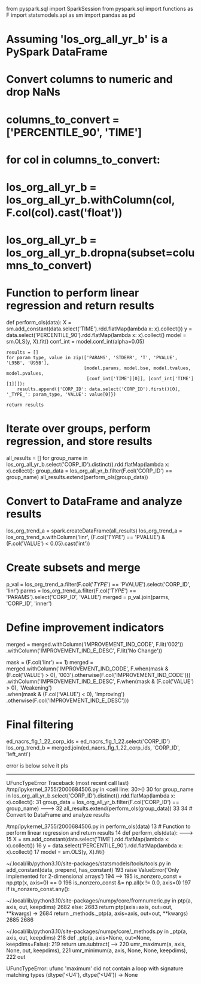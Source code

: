 from pyspark.sql import SparkSession
from pyspark.sql import functions as F
import statsmodels.api as sm
import pandas as pd

# Assuming 'los_org_all_yr_b' is a PySpark DataFrame
# Convert columns to numeric and drop NaNs
# columns_to_convert = ['PERCENTILE_90', 'TIME']
# for col in columns_to_convert:
#     los_org_all_yr_b = los_org_all_yr_b.withColumn(col, F.col(col).cast('float'))
# los_org_all_yr_b = los_org_all_yr_b.dropna(subset=columns_to_convert)

# Function to perform linear regression and return results
def perform_ols(data):
    X = sm.add_constant(data.select('TIME').rdd.flatMap(lambda x: x).collect())
    y = data.select('PERCENTILE_90').rdd.flatMap(lambda x: x).collect()
    model = sm.OLS(y, X).fit()
    conf_int = model.conf_int(alpha=0.05)
    
    results = []
    for param_type, value in zip(['PARAMS', 'STDERR', 'T', 'PVALUE', 'L95B', 'U95B'],
                                 [model.params, model.bse, model.tvalues, model.pvalues,
                                  [conf_int['TIME'][0]], [conf_int['TIME'][1]]]):
        results.append({'CORP_ID': data.select('CORP_ID').first()[0], '_TYPE_': param_type, 'VALUE': value[0]})
    
    return results

# Iterate over groups, perform regression, and store results
all_results = []
for group_name in los_org_all_yr_b.select('CORP_ID').distinct().rdd.flatMap(lambda x: x).collect():
    group_data = los_org_all_yr_b.filter(F.col('CORP_ID') == group_name)
    all_results.extend(perform_ols(group_data))

# Convert to DataFrame and analyze results
los_org_trend_a = spark.createDataFrame(all_results)
los_org_trend_a = los_org_trend_a.withColumn('linr', (F.col('_TYPE_') == 'PVALUE') & (F.col('VALUE') < 0.05).cast('int'))

# Create subsets and merge
p_val = los_org_trend_a.filter(F.col('_TYPE_') == 'PVALUE').select('CORP_ID', 'linr')
parms = los_org_trend_a.filter(F.col('_TYPE_') == 'PARAMS').select('CORP_ID', 'VALUE')
merged = p_val.join(parms, 'CORP_ID', 'inner')

# Define improvement indicators
merged = merged.withColumn('IMPROVEMENT_IND_CODE', F.lit('002')) \
               .withColumn('IMPROVEMENT_IND_E_DESC', F.lit('No Change'))

mask = (F.col('linr') == 1)
merged = merged.withColumn('IMPROVEMENT_IND_CODE', F.when(mask & (F.col('VALUE') > 0), '003').otherwise(F.col('IMPROVEMENT_IND_CODE'))) \
               .withColumn('IMPROVEMENT_IND_E_DESC', F.when(mask & (F.col('VALUE') > 0), 'Weakening') \
                                                          .when(mask & (F.col('VALUE') < 0), 'Improving') \
                                                          .otherwise(F.col('IMPROVEMENT_IND_E_DESC')))

# Final filtering 
ed_nacrs_flg_1_22_corp_ids = ed_nacrs_flg_1_22.select('CORP_ID')
los_org_trend_b = merged.join(ed_nacrs_flg_1_22_corp_ids, 'CORP_ID', 'left_anti')

error is below solve it pls

---------------------------------------------------------------------------
UFuncTypeError                            Traceback (most recent call last)
/tmp/ipykernel_3755/2000684506.py in <cell line: 30>()
     30 for group_name in los_org_all_yr_b.select('CORP_ID').distinct().rdd.flatMap(lambda x: x).collect():
     31     group_data = los_org_all_yr_b.filter(F.col('CORP_ID') == group_name)
---> 32     all_results.extend(perform_ols(group_data))
     33 
     34 # Convert to DataFrame and analyze results

/tmp/ipykernel_3755/2000684506.py in perform_ols(data)
     13 # Function to perform linear regression and return results
     14 def perform_ols(data):
---> 15     X = sm.add_constant(data.select('TIME').rdd.flatMap(lambda x: x).collect())
     16     y = data.select('PERCENTILE_90').rdd.flatMap(lambda x: x).collect()
     17     model = sm.OLS(y, X).fit()

~/.local/lib/python3.10/site-packages/statsmodels/tools/tools.py in add_constant(data, prepend, has_constant)
    193         raise ValueError('Only implemented for 2-dimensional arrays')
    194 
--> 195     is_nonzero_const = np.ptp(x, axis=0) == 0
    196     is_nonzero_const &= np.all(x != 0.0, axis=0)
    197     if is_nonzero_const.any():

~/.local/lib/python3.10/site-packages/numpy/core/fromnumeric.py in ptp(a, axis, out, keepdims)
   2682         else:
   2683             return ptp(axis=axis, out=out, **kwargs)
-> 2684     return _methods._ptp(a, axis=axis, out=out, **kwargs)
   2685 
   2686 

~/.local/lib/python3.10/site-packages/numpy/core/_methods.py in _ptp(a, axis, out, keepdims)
    218 def _ptp(a, axis=None, out=None, keepdims=False):
    219     return um.subtract(
--> 220         umr_maximum(a, axis, None, out, keepdims),
    221         umr_minimum(a, axis, None, None, keepdims),
    222         out

UFuncTypeError: ufunc 'maximum' did not contain a loop with signature matching types (dtype('<U4'), dtype('<U4')) -> None
